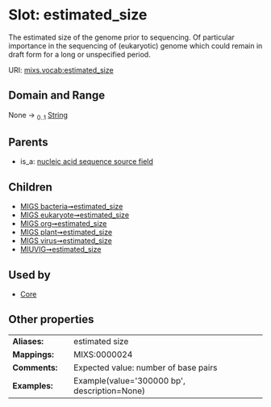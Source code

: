 
# Slot: estimated_size


The estimated size of the genome prior to sequencing. Of particular importance in the sequencing of (eukaryotic) genome which could remain in draft form for a long or unspecified period.

URI: [mixs.vocab:estimated_size](https://w3id.org/mixs/vocab/estimated_size)


## Domain and Range

None &#8594;  <sub>0..1</sub> [String](types/String.md)

## Parents

 *  is_a: [nucleic acid sequence source field](nucleic_acid_sequence_source_field.md)

## Children

 *  [MIGS bacteria➞estimated_size](MIGS_bacteria_estimated_size.md)
 *  [MIGS eukaryote➞estimated_size](MIGS_eukaryote_estimated_size.md)
 *  [MIGS org➞estimated_size](MIGS_org_estimated_size.md)
 *  [MIGS plant➞estimated_size](MIGS_plant_estimated_size.md)
 *  [MIGS virus➞estimated_size](MIGS_virus_estimated_size.md)
 *  [MIUVIG➞estimated_size](MIUVIG_estimated_size.md)

## Used by

 * [Core](Core.md)

## Other properties

|  |  |  |
| --- | --- | --- |
| **Aliases:** | | estimated size |
| **Mappings:** | | MIXS:0000024 |
| **Comments:** | | Expected value: number of base pairs |
| **Examples:** | | Example(value='300000 bp', description=None) |

